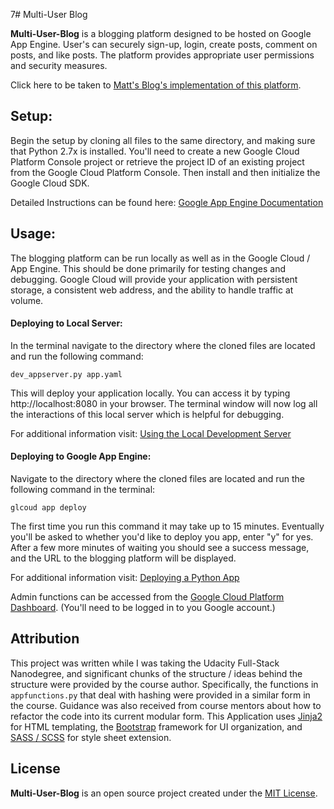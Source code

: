 7# Multi-User Blog

**Multi-User-Blog** is a blogging platform designed to be hosted on Google
App Engine. User's can securely sign-up, login, create posts, comment on
posts, and like posts. The platform provides appropriate user permissions and
security measures.

Click here to be taken to
[Matt's Blog's implementation of this platform](http://hello-world-156422.appspot.com).

## Setup:
Begin the setup by cloning all files to the same directory, and making sure
that Python 2.7x is installed. You'll need to create a new Google Cloud
Platform Console project or retrieve the project ID of an existing project
from the Google Cloud Platform Console. Then install and then initialize the
Google Cloud SDK.

Detailed Instructions can be found here:
[Google App Engine Documentation](https://cloud.google.com/appengine/docs/python/getting-started/creating-guestbook)

## Usage:

The blogging platform can be run locally as well as in the Google Cloud / App
Engine. This should be done primarily for testing changes and debugging.
Google Cloud will provide your application with persistent storage, a
consistent web address, and the ability to handle traffic at volume.

#### Deploying to Local Server:

In the terminal navigate to the directory where the cloned files are located
and run the following command:

`dev_appserver.py app.yaml`

This will deploy your application locally. You can access it by typing
http://localhost:8080 in your browser. The terminal window will now log all
the interactions of this local server which is helpful for debugging.

For additional information visit:
[Using the Local Development Server](https://cloud.google.com/appengine/docs/standard/python/tools/using-local-server)

#### Deploying to Google App Engine:

Navigate to the directory where the cloned files are located and run the
following command in the terminal:

`glcoud app deploy`

The first time you run this command it may take up to 15 minutes. Eventually
you'll be asked to whether you'd like to deploy you app, enter "y" for yes.
After a few more minutes of waiting you should see a success message, and the
URL to the blogging platform will be displayed.

For additional information visit:
[Deploying a Python App](https://cloud.google.com/appengine/docs/standard/python/tools/uploadinganapp)

Admin functions can be accessed from the
[Google Cloud Platform Dashboard](https://console.cloud.google.com/home/dashboard).
(You'll need to be logged in to you Google account.)

## Attribution

This project was written while I was taking the Udacity Full-Stack
Nanodegree, and significant chunks of the structure / ideas behind the
structure were provided by the course author. Specifically, the functions
in ```appfunctions.py``` that deal with hashing were provided in a similar
form in the course.  Guidance was also received from course mentors about
how to refactor the code into its current modular form. This Application
uses [Jinja2](http://jinja.pocoo.org/) for HTML templating, the
[Bootstrap](https://getbootstrap.com) framework for UI organization, and
[SASS / SCSS](http://sass-lang.com) for style sheet extension.  


## License

**Multi-User-Blog** is an open source project created under the
[MIT License](https://github.com/GreenGiraffe1/Multi-User-Blog/blob/master/LICENSE).
